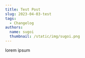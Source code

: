 ```yaml
---
title: Test Post
slug: 2023-04-03-test
tags:
  - Changelog
authors:
  name: sugoi
  thumbnail: /static/img/sugoi.png
---
```

lorem ipsum